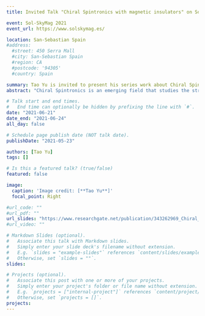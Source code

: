 ```yaml
---
title: Invited Talk "Chiral Spintronics with magnetic insulators" on Sol-SkyMag 2021, San-Sebastian Spain, June 21-24 (2021)

event: Sol-SkyMag 2021
event_url: https://www.solskymag.es/

location: San-Sebastian Spain
#address:
  #street: 450 Serra Mall
  #city: San-Sebastian Spain
  #region: CA
  #postcode: '94305'
  #country: Spain

summary: Tao Yu is invited to present his series work about Chiral Spintronics in Sol-SkyMag 2021 conference.
abstract: "Chiral Spintronics is an emerging field that studies the structural (static) and dynamical chirality in spintronics. For the dynamical chirality here, in the literature different terms are used to emphasize different aspects of the same thing. “Unidirectional” refers to the current direction, “chirality” is a fundamental symmetry property that governs this direction, while “nonreciprocity” is an asymmetry of mutual interactions in coherent systems by broken symmetries, of which unidirectionality is an extreme consequence. Here, the theory and experimental realization of dynamical chiral coupling among magnon, photon, phonon, and electron are summarized and explained universally. The novel dynamics adds functionality to downscaled spintronics devices, such as non-contact chiral pumping, unidirectional spin transport, chiral Seebeck, magnonic non-Hermitian skin effect, spin blockage/trap with perfect energy/spin transfer between two magnets, nonreciprocal level attraction, and phonon/magnon/microwave photon/electron spin diode effects."

# Talk start and end times.
#   End time can optionally be hidden by prefixing the line with `#`.
date: "2021-06-21"
date_end: "2021-06-24"
all_day: false

# Schedule page publish date (NOT talk date).
publishDate: "2021-05-23"

authors: [Tao Yu]
tags: []

# Is this a featured talk? (true/false)
featured: false

image:
  caption: 'Image credit: [**Tao Yu**]'
  focal_point: Right

#url_code: ""
#url_pdf: ""
url_slides: "https://www.researchgate.net/publication/343262969_Chiral_Spintronics"
#url_video: ""

# Markdown Slides (optional).
#   Associate this talk with Markdown slides.
#   Simply enter your slide deck's filename without extension.
#   E.g. `slides = "example-slides"` references `content/slides/example-slides.md`.
#   Otherwise, set `slides = ""`.
slides:

# Projects (optional).
#   Associate this post with one or more of your projects.
#   Simply enter your project's folder or file name without extension.
#   E.g. `projects = ["internal-project"]` references `content/project/deep-learning/index.md`.
#   Otherwise, set `projects = []`.
projects:
---
```




